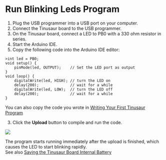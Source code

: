 # Run Blinking Leds Program
1. Plug the USB programmer into a USB port on your computer.
2. Connect the Tinusaur board to the USB programmer.
3. On the Tinusaur board, connect a LED to PB0 with a 330 ohm resistor in series.
4. Start the Arduino IDE.
5. Copy the following code into the Arduino IDE editor: 
```
>int led = PB0;
void setup() {
    pinMode(led, OUTPUT);    // Set the LED port as output
}
void loop() {
    digitalWrite(led, HIGH); // turn the LED on
    delay(200);              // wait for a while
    digitalWrite(led, LOW);  // turn the LED off
    delay(200);              // wait for a while
}
```
You can also copy the code you wrote in [Writing Your First Tinusaur Program](https://github.com/tinusaur/guides/blob/master/docs/hello-world/Hello-world-tinusaur-board.md)

3. Click the **Upload** button to compile and run the code.

![](https://github.com/tinusaur/guides/blob/master/docs/hello-world/images/Code-Sample02.JPG)

The program starts running immediately after the upload is finished, which causes the LED to start blinking rapidly.   
See also [Saving the Tinusaur Board Internal Battery](https://github.com/tinusaur/guides/blob/master/docs/hello-world/saving-internal-battery.md)

